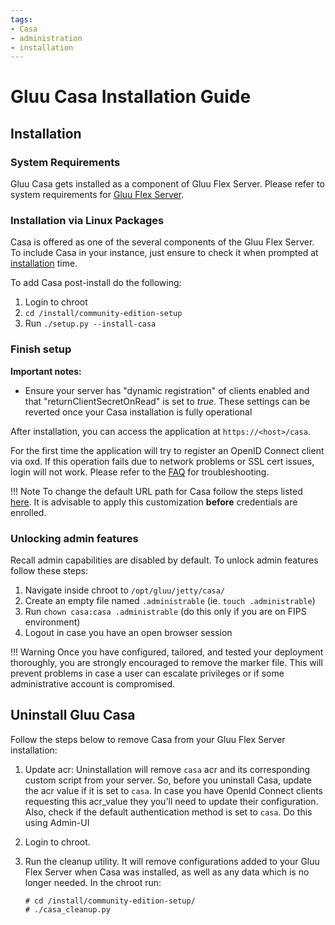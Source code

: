 ```yaml
---
tags:
- Casa
- administration
- installation
---
```


# Gluu Casa Installation Guide

## Installation

### System Requirements

Gluu Casa gets installed as a component of Gluu Flex Server. Please refer to system requirements for 
[Gluu Flex Server](../administration/installation.md#system-requirements). 

### Installation via Linux Packages 

Casa is offered as one of the several components of the Gluu Flex Server. To include Casa in your instance, just ensure 
to check it when prompted at [installation](https://gluu.org/docs/gluu-server/4.4/installation-guide/) time.

To add Casa post-install do the following:

1. Login to chroot
1. `cd /install/community-edition-setup`
1. Run `./setup.py --install-casa`

### Finish setup

**Important notes:**

- Ensure your server has "dynamic registration" of clients enabled and that "returnClientSecretOnRead" is set to *true*.
  These settings can be reverted once your Casa installation is fully operational

After installation, you can access the application at `https://<host>/casa`. 

For the first time the application will try to register an OpenID Connect client via oxd. If this operation fails due to
network problems or SSL cert issues, login will not work. Please refer to the [FAQ](./faq.md#oxd) for troubleshooting.

!!! Note 
    To change the default URL path for Casa follow the steps listed [here](change-context-path.md). It is advisable to apply this customization **before** credentials are enrolled. 

### Unlocking admin features

Recall admin capabilities are disabled by default. To unlock admin features follow these steps:

1. Navigate inside chroot to `/opt/gluu/jetty/casa/`
1. Create an empty file named `.administrable` (ie. `touch .administrable`)
1. Run `chown casa:casa .administrable` (do this only if you are on FIPS environment)
1. Logout in case you have an open browser session

!!! Warning
    Once you have configured, tailored, and tested your deployment thoroughly, you are strongly encouraged to remove the marker file. This will prevent problems in case a user can escalate privileges or if some administrative account is compromised.

<!--
### A word on security

In a clustered or containerized deployment, admin features and user features should run on different nodes. It is responsibility of the administrator to enable admin features on a specific (small) set of nodes and make those publically inaccessible, for instance, by removing them from the load balancer.
-->

## Uninstall Gluu Casa

Follow the steps below to remove Casa from your Gluu Flex Server installation:

1. Update acr: Uninstallation will remove `casa` acr and its corresponding custom script from your server.
   So, before you uninstall Casa, update the acr value if it is set to `casa`. In case you have OpenId Connect clients
   requesting this acr_value they you'll need to update their configuration. Also, check if the default authentication
   method is set to `casa`. Do this using Admin-UI <TODO>

1. Login to chroot.

1. Run the cleanup utility. It will remove configurations added to your Gluu Flex Server when Casa was installed,
   as well as any data which is no longer needed. In the chroot run:

    ```
    # cd /install/community-edition-setup/
    # ./casa_cleanup.py
    ```